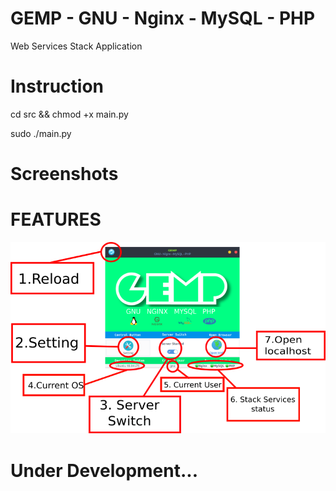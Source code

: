 # GEMP - GNU - Nginx - MySQL - PHP
Web Services Stack Application

# Instruction
cd src && chmod +x main.py

sudo ./main.py
# Screenshots



# FEATURES

![Alt text](Data/feature.png?raw=true "Features")


# Under Development...
